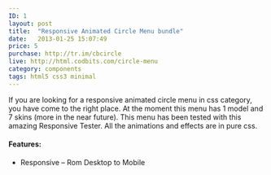 ```yaml
---
ID: 1
layout: post
title:  "Responsive Animated Circle Menu bundle"
date:   2013-01-25 15:07:49
price: 5
purchase: http://tr.im/cbcircle
live: http://html.codbits.com/circle-menu
category: components
tags: html5 css3 minimal
---
```

If you are looking for a responsive animated circle menu in css category, you have come to the right place. At the moment this menu has 1 model and 7 skins (more in the near future). This menu has been tested with this amazing Responsive Tester. All the animations and effects are in pure css.

#### Features:
+ Responsive – Rom Desktop to Mobile
